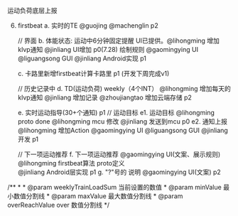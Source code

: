 
运动负荷底层上报



 6. firstbeat
    a. 实时的TE @guojing @machenglin p2

    // 界面
    b. 体能状态: 运动中6分钟固定提醒 UI已提供。@lihongming 增加klvp通知 @jinliang UI增加  p0(7.28)
                       绘制规则 @gaomingying UI @liguangsong GUI @jinliang Android实现       p1


    c. 卡路里新增firstbeat计算卡路里  p1 (开发下周完成v1)

     // 历史记录中
    d. TD(运动负荷) weekly（4个INT） @lihongming 增加每天的klvp通知 @jinliang 增加记录
@zhoujiangtao 增加云端存储       p2


    e. 实时运动指导(30+个通知)       p1
         // 运动目标
         e1. 运动目标 @lihongming proto done @lihongming mcu 修改 @jinliang 发送到mcu              p0
         e2. 通知上报 @lihongming 增加Action @gaomingying UI @liguangsong GUI @jinliang 开发 p1

     // 下一项运动推荐
     f. 下一项运动推荐 @gaomingying UI(文案、展示规则) @lihongming firstbeat算法 proto定义         
@jinliang Android层实现                                         p1 
     g. "?"号的 说明 @gaomingying UI(文案)             p2




  /**
     * 
     * @param weeklyTrainLoadSum 当前设置的数值
     * @param minValue  最小数值分割线
     * @param maxValue 最大数值分割线
     * @param overReachValue over 数值分割线
     */